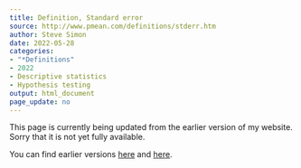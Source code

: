 ```yaml
---
title: Definition, Standard error
source: http://www.pmean.com/definitions/stderr.htm
author: Steve Simon
date: 2022-05-28
categories:
- "*Definitions"
- 2022
- Descriptive statistics
- Hypothesis testing
output: html_document
page_update: no
---
```


This page is currently being updated from the earlier version of my website. Sorry that it is not yet fully available.

<!---More--->

You can find earlier versions [here][sim1] and [here][sim2].

[sim1]: http://www.pmean.com/definitions/stderr.htm
[sim2]: http://new.pmean.com/definition-standard-error/
